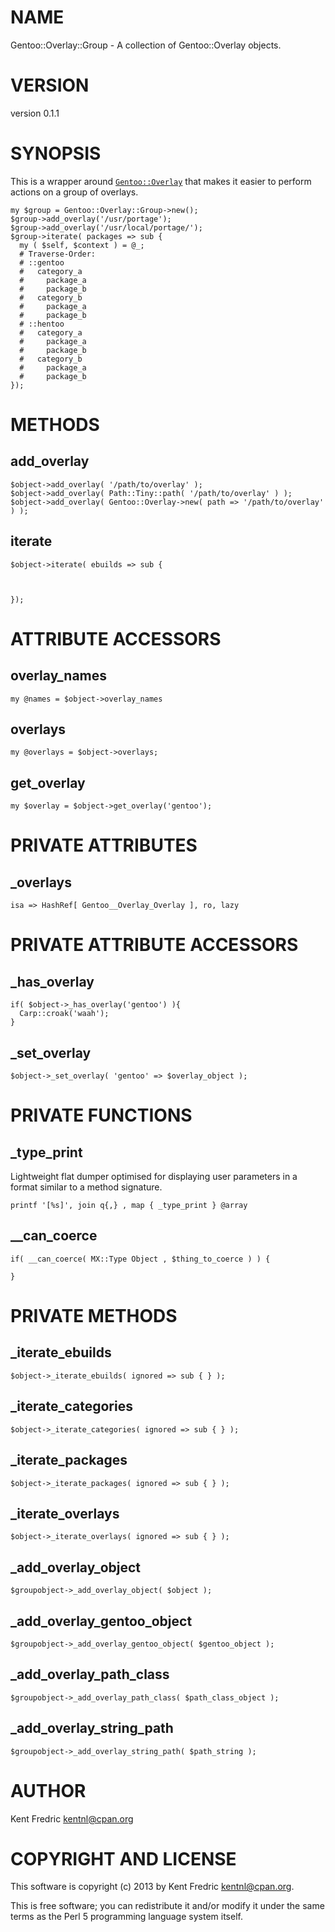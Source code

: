 # NAME

Gentoo::Overlay::Group - A collection of Gentoo::Overlay objects.

# VERSION

version 0.1.1

# SYNOPSIS

This is a wrapper around [`Gentoo::Overlay`](http://search.cpan.org/perldoc?Gentoo::Overlay) that makes it easier to perform actions on a group of overlays.

    my $group = Gentoo::Overlay::Group->new();
    $group->add_overlay('/usr/portage');
    $group->add_overlay('/usr/local/portage/');
    $group->iterate( packages => sub {
      my ( $self, $context ) = @_;
      # Traverse-Order:
      # ::gentoo
      #   category_a
      #     package_a
      #     package_b
      #   category_b
      #     package_a
      #     package_b
      # ::hentoo
      #   category_a
      #     package_a
      #     package_b
      #   category_b
      #     package_a
      #     package_b
    });

# METHODS

## add\_overlay

    $object->add_overlay( '/path/to/overlay' );
    $object->add_overlay( Path::Tiny::path( '/path/to/overlay' ) );
    $object->add_overlay( Gentoo::Overlay->new( path => '/path/to/overlay' ) );

## iterate

    $object->iterate( ebuilds => sub {



    });

# ATTRIBUTE ACCESSORS

## overlay\_names

    my @names = $object->overlay_names

## overlays

    my @overlays = $object->overlays;

## get\_overlay

    my $overlay = $object->get_overlay('gentoo');

# PRIVATE ATTRIBUTES

## \_overlays

    isa => HashRef[ Gentoo__Overlay_Overlay ], ro, lazy

# PRIVATE ATTRIBUTE ACCESSORS

## \_has\_overlay

    if( $object->_has_overlay('gentoo') ){
      Carp::croak('waah');
    }

## \_set\_overlay

    $object->_set_overlay( 'gentoo' => $overlay_object );

# PRIVATE FUNCTIONS

## \_type\_print

Lightweight flat dumper optimised for displaying user parameters in a format similar to a method signature.

    printf '[%s]', join q{,} , map { _type_print } @array

## \_\_can\_coerce

    if( __can_coerce( MX::Type Object , $thing_to_coerce ) ) {

    }

# PRIVATE METHODS

## \_iterate\_ebuilds

    $object->_iterate_ebuilds( ignored => sub { } );

## \_iterate\_categories

    $object->_iterate_categories( ignored => sub { } );

## \_iterate\_packages

    $object->_iterate_packages( ignored => sub { } );

## \_iterate\_overlays

    $object->_iterate_overlays( ignored => sub { } );

## \_add\_overlay\_object

    $groupobject->_add_overlay_object( $object );

## \_add\_overlay\_gentoo\_object

    $groupobject->_add_overlay_gentoo_object( $gentoo_object );

## \_add\_overlay\_path\_class

    $groupobject->_add_overlay_path_class( $path_class_object );

## \_add\_overlay\_string\_path

    $groupobject->_add_overlay_string_path( $path_string );

# AUTHOR

Kent Fredric <kentnl@cpan.org>

# COPYRIGHT AND LICENSE

This software is copyright (c) 2013 by Kent Fredric <kentnl@cpan.org>.

This is free software; you can redistribute it and/or modify it under
the same terms as the Perl 5 programming language system itself.
